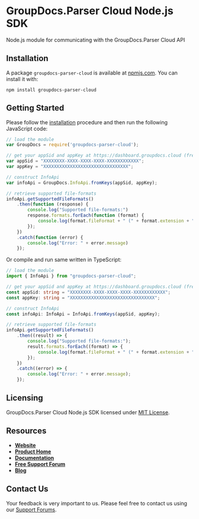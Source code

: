 # GroupDocs.Parser Cloud Node.js SDK
Node.js module for communicating with the GroupDocs.Parser Cloud API

## Installation

A package `groupdocs-parser-cloud` is available at [npmjs.com](https://www.npmjs.com/package/groupdocs-parser-cloud). You can install it with:

```shell
npm install groupdocs-parser-cloud
```    

## Getting Started

Please follow the [installation](#installation) procedure and then run the following JavaScript code:

```js
// load the module
var GroupDocs = require('groupdocs-parser-cloud');

// get your appSid and appKey at https://dashboard.groupdocs.cloud (free registration is required).
var appSid = "XXXXXXXX-XXXX-XXXX-XXXX-XXXXXXXXXXXX";
var appKey = "XXXXXXXXXXXXXXXXXXXXXXXXXXXXXXXX";

// construct InfoApi
var infoApi = GroupDocs.InfoApi.fromKeys(appSid, appKey);

// retrieve supported file-formats
infoApi.getSupportedFileFormats()
    .then(function (response) {
        console.log("Supported file-formats:")
        response.formats.forEach(function (format) {
            console.log(format.fileFormat + " (" + format.extension + ")");
        });
    })
    .catch(function (error) {
        console.log("Error: " + error.message)
    });
```

Or compile and run same written in TypeScript:

```ts
// load the module
import { InfoApi } from "groupdocs-parser-cloud";

// get your appSid and appKey at https://dashboard.groupdocs.cloud (free registration is required).
const appSid: string = "XXXXXXXX-XXXX-XXXX-XXXX-XXXXXXXXXXXX";
const appKey: string = "XXXXXXXXXXXXXXXXXXXXXXXXXXXXXXXX";

// construct InfoApi
const infoApi: InfoApi = InfoApi.fromKeys(appSid, appKey);

// retrieve supported file-formats
infoApi.getSupportedFileFormats()
    .then((result) => {
        console.log("Supported file-formats:");
        result.formats.forEach((format) => {
            console.log(format.fileFormat + " (" + format.extension + ")");
        });
    })
    .catch((error) => {
        console.log("Error: " + error.message);
    });
```


## Licensing
GroupDocs.Parser Cloud Node.js SDK licensed under [MIT License](LICENSE).

## Resources
+ [**Website**](https://www.groupdocs.cloud)
+ [**Product Home**](https://products.groupdocs.cloud/parser)
+ [**Documentation**](https://docs.groupdocs.cloud/display/parsercloud/Home)
+ [**Free Support Forum**](https://forum.groupdocs.cloud/c/parser)
+ [**Blog**](https://blog.groupdocs.cloud/category/parser)

## Contact Us
Your feedback is very important to us. Please feel free to contact us using our [Support Forums](https://forum.groupdocs.cloud/c/parser).